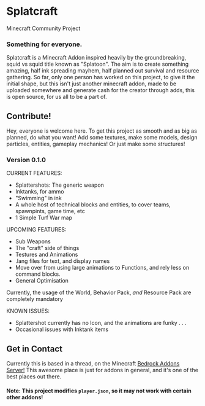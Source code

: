 # Splatcraft
Minecraft Community Project

### Something for everyone.
Splatcraft is a Minecraft Addon inspired heavily by the groundbreaking, squid vs squid title known as "Splatoon". The aim is to create something amazing, half ink spreading mayhem, half planned out survival and resource gathering.
So far, only one person has worked on this project, to give it the initial shape, but this isn't just another minecraft addon, made to be uploaded somewhere and generate cash for the creator through adds, this is open source, for us all to be a part of.


## Contribute!

Hey, everyone is welcome here. To get this project as smooth and as big as planned, do what you want! Add some textures, make some models, design particles, entities, gameplay mechanics! Or just make some structures!


### Version 0.1.0

CURRENT FEATURES:

- Splattershots: The generic weapon
- Inktanks, for ammo
- "Swimming" in ink
- A whole host of technical blocks and entities, to cover teams, spawnpints, game time, etc
- 1 Simple Turf War map


UPCOMING FEATURES:

- Sub Weapons
- The "craft" side of things
- Testures and Animations
- .lang files for text, and display names
- Move over from using large animations to Functions, and rely less on command blocks.
- General Optimisation

Currently, the usage of the World, Behavior Pack, *and* Resource Pack are completely mandatory

KNOWN ISSUES:

- Splattershot currently has no Icon, and the animations are funky . . .
- Occasional issues with Inktank items


## Get in Contact

Currently this is based in a thread, on the Minecraft [Bedrock Addons Server!](https://discord.gg/W2t4rkjn) This awesome place is just for addons in general, and it's one of the best places out there.


#### Note: This project modifies `player.json`, so it may not work with certain other addons!
